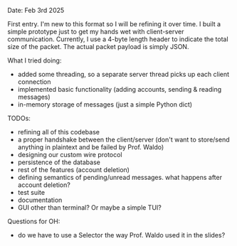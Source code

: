 Date: Feb 3rd 2025

First entry. I'm new to this format so I will be refining it over time. I built a simple
prototype just to get my hands wet with client-server communication.
Currently, I use a 4-byte length header to indicate the total size of the packet.
The actual packet payload is simply JSON.

What I tried doing:
- added some threading, so a separate server thread picks up each client connection
- implemented basic functionality (adding accounts, sending & reading messages)
- in-memory storage of messages (just a simple Python dict)

TODOs:
- refining all of this codebase
- a proper handshake between the client/server (don't want to store/send anything
in plaintext and be failed by Prof. Waldo)
- designing our custom wire protocol
- persistence of the database
- rest of the features (account deletion)
- defining semantics of pending/unread messages. what happens after account deletion?
- test suite
- documentation
- GUI other than terminal? Or maybe a simple TUI?

Questions for OH:
- do we have to use a Selector the way Prof. Waldo used it in the slides?
